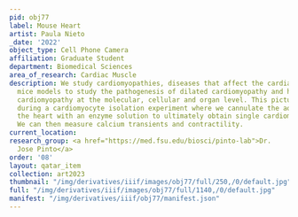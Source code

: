 ```yaml
---
pid: obj77
label: Mouse Heart
artist: Paula Nieto
_date: '2022'
object_type: Cell Phone Camera
affiliation: Graduate Student
department: Biomedical Sciences
area_of_research: Cardiac Muscle
description: We study cardiomyopathies, diseases that affect the cardiac muscle, using
  mice models to study the pathogenesis of dilated cardiomyopathy and hypertrophic
  cardiomyopathy at the molecular, cellular and organ level. This picture was taken
  during a cardiomyocyte isolation experiment where we cannulate the aorta and perfuse
  the heart with an enzyme solution to ultimately obtain single cardiomyocyte cells.
  We can then measure calcium transients and contractility.
current_location:
research_group: <a href="https://med.fsu.edu/biosci/pinto-lab">Dr.
  Jose Pinto</a>
order: '08'
layout: qatar_item
collection: art2023
thumbnail: "/img/derivatives/iiif/images/obj77/full/250,/0/default.jpg"
full: "/img/derivatives/iiif/images/obj77/full/1140,/0/default.jpg"
manifest: "/img/derivatives/iiif/obj77/manifest.json"
---
```

